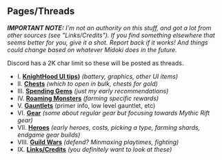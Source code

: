 ## Pages/Threads

***IMPORTANT NOTE:*** *I'm not an authority on this stuff, and got a lot from other sources (see "Links/Credits"). If you find something elsewhere that seems better for you, give it a shot. Report back if it works! And things could change based on whatever Midoki does in the future.*

Discord has a 2K char limit so these will be posted as threads.

* I. **[KnightHood UI tips](./1-UI-tips.md))** *(battery, graphics, other UI items)*
* II. **[Chests]()** *(which to open in bulk, chests for gold)*
* III. **[Spending Gems]()** *(just my early recommendations)*
* IV. **[Roaming Monsters]()** *(farming specific rewards)*
* V. **[Gauntlets]()** (primer info, low level gauntlet, etc)
* VI. **[Gear]()** *(some about regular gear but focusing towards Mythic Rift gear)*
* VII. **[Heroes]()** *(early heroes, costs, picking a type, farming shards, endgame gear builds)*
* VIII. **[Guild Wars]()** *(defend? Minmaxing playtimes, fighting)*
* IX. **[Links/Credits]()** *(you definitely want to look at these)*